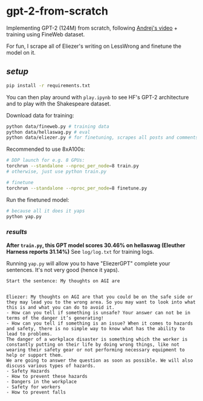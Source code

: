 # gpt-2-from-scratch

Implementing GPT-2 (124M) from scratch, following [Andrej's video](https://www.youtube.com/watch?v=l8pRSuU81PU) + training using FineWeb dataset.

For fun, I scrape all of Eliezer's writing on LessWrong and finetune the model on it.

## _setup_

```bash
pip install -r requirements.txt
```

You can then play around with `play.ipynb` to see HF's GPT-2 architecture and to play with the Shakespeare dataset.

Download data for training:

```bash
python data/fineweb.py # training data
python data/hellaswag.py # eval
python data/eliezer.py # for finetuning, scrapes all posts and comments from him
```

Recommended to use 8xA100s:

```bash
# DDP launch for e.g. 8 GPUs:
torchrun --standalone --nproc_per_node=8 train.py
# otherwise, just use python train.py

# finetune
torchrun --standalone --nproc_per_node=8 finetune.py
```

Run the finetuned model:

```bash
# because all it does it yaps
python yap.py
```

### _results_

**After `train.py`, this GPT model scores 30.46% on hellaswag (Eleuther Harness reports 31.14%)** See `log/log.txt` for training logs.

Running `yap.py` will allow you to have "EliezerGPT" complete your sentences. It's not very good (hence it yaps).

```
Start the sentence: My thoughts on AGI are


Eliezer: My thoughts on AGI are that you could be on the safe side or they may lead you to the wrong area. So you may want to look into what this is and what you can do to avoid it.
- How can you tell if something is unsafe? Your answer can not be in terms of the danger it’s generating!
- How can you tell if something is an issue? When it comes to hazards and safety, there is no simple way to know what has the ability to lead to problems.
The danger of a workplace disaster is something which the worker is constantly putting on their life by doing wrong things, like not wearing their safety gear or not performing necessary equipment to help or support them.
We are going to answer the question as soon as possible. We will also discuss various types of hazards.
- Safety Hazards
- How to prevent these hazards
- Dangers in the workplace
- Safety for workers
- How to prevent falls
```
